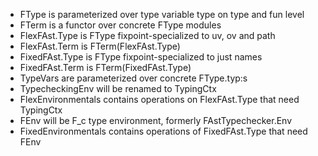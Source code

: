 * FType is parameterized over type variable type on type and fun level
* FTerm is a functor over concrete FType modules
* FlexFAst.Type is FType fixpoint-specialized to uv, ov and path
* FlexFAst.Term is FTerm(FlexFAst.Type)
* FixedFAst.Type is FType fixpoint-specialized to just names
* FixedFAst.Term is FTerm(FixedFAst.Type)
* TypeVars are parameterized over concrete FType.typ:s
* TypecheckingEnv will be renamed to TypingCtx
* FlexEnvironmentals contains operations on FlexFAst.Type that need TypingCtx
* FEnv will be F_c type environment, formerly FAstTypechecker.Env
* FixedEnvironmentals contains operations of FixedFAst.Type that need FEnv

